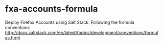fxa-accounts-formula
====================

Deploy Firefox Accounts using Salt Stack. Following the formula conventions http://docs.saltstack.com/en/latest/topics/development/conventions/formulas.html
